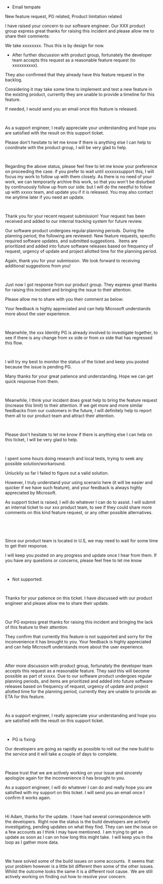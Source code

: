 * Email tempate


New feature request, PG related, Product limitation related 

I have raised your concern to our software engineer. Our XXX product group express great thanks for raising this incident and please allow me to share their comments: 

We take xxxxxxxx. Thus this is by design for now.
  

* After further discussion with product group, fortunately the developer team accepts this request as a reasonable feature request (to xxxxxxxxxx). 

They also confirmed that they already have this feature request in the backlog.  

Considering it may take some time to implement and test a new feature in the existing product, currently they are unable to provide a timeline for this feature. 

If needed, I would send you an email once this feature is released. 

  

As a support engineer, I really appreciate your understanding and hope you are satisfied with the result on this support ticket.  

Please don't hesitate to let me know if there is anything else I can help to coordinate with the product group, I will be very glad to help. 

  

Regarding the above status, please feel free to let me know your preference on proceeding the case. if you prefer to wait until xxxxxxsupport this, I will focus my work to follow up with them closely. As there is no need of your work, we can temporarily archive this work, so that you won't be disturbed by continuously follow up from our side. but I will do the needful to follow up with xxxxx team, and update you if it is released. You may also contact me anytime later if you need an update. 

  

Thank you for your recent request submission!  Your request has been received and added to our internal tracking system for future review.   

Our software product undergoes regular planning periods.  During the planning period, the following are reviewed:  New feature requests, specific required software updates, and submitted suggestions.    Items are prioritized and added into future software releases based on frequency of request, urgency of update and project allotted time for the planning period. 

Again, thank you for your submission.  We look forward to receiving additional suggestions from you! 

  

Just now I got response from our product group. They express great thanks for raising this incident and bringing the issue to their attention. 

Please allow me to share with you their comment as below: 

Your feedback is highly appreciated and can help Microsoft understands more about the user experience. 

  

Meanwhile, the xxx Identity PG is already involved to investigate together, to see if there is any change from xx side or from xx side that has regressed this flow. 

  

I will try my best to monitor the status of the ticket and keep you posted because the issue is pending PG.  

Many thanks for your great patience and understanding. Hope we can get quick response from them. 

  

Meanwhile, I think your incident does great help to bring the feature request (increase this limit) to their attention. If we get more and more similar feedbacks from our customers in the future, I will definitely help to report them all to our product team and attract their attention. 

  

Please don't hesitate to let me know if there is anything else I can help on this ticket, I will be very glad to help. 

  

I spent some hours doing research and local tests, trying to seek any possible solution/workaround. 

Unluckily so far I failed to figure out a valid solution.  


However, I truly understand your using scenario here (it will be easier and quicker if we have such feature), and your feedback is always highly appreciated by Microsoft.  

As support ticket is raised, I will do whatever I can do to assist. I will submit an internal ticket to our xxx product team, to see if they could share more comments on this kind feature request, or any other possible alternatives. 

  

  

Since our product team is located in U.S, we may need to wait for some time to get their response.  

I will keep you posted on any progress and update once I hear from them. If you have any questions or concerns, please feel free to let me know 

  

* Not supported: 

  

Thanks for your patience on this ticket. I have discussed with our product engineer and please allow me to share their update. 

  

Our PG express great thanks for raising this incident and bringing the lack of this feature to their attention. 

They confirm that currently this feature is not supported and sorry for the inconvenience it has brought to you. Your feedback is highly appreciated and can help Microsoft understands more about the user experience. 

  

After more discussion with product group, fortunately the developer team accepts this request as a reasonable feature. They said this will become possible as part of xxxxx. Due to our software product undergoes regular planning periods, and items are prioritized and added into future software releases based on frequency of request, urgency of update and project allotted time for the planning period, currently they are unable to provide an ETA for this feature. 

  

As a support engineer, I really appreciate your understanding and hope you are satisfied with the result on this support ticket.  

  

* PG is fixing: 

Our developers are going as rapidly as possible to roll out the new build to the service and it will take a couple of days to complete. 

  

Please trust that we are actively working on your issue and sincerely apologize again for the inconvenience it has brought to you.  

As a support engineer, I will do whatever I can do and really hope you are satisfied with my support on this ticket. I will send you an email once I confirm it works again. 

  

Hi Adam, thanks for the update.  I have had several correspondence with the developers.  Right now the status is the build developers are actively investigating, pending updates on what they find. They can see the issue on a few accounts as I think I may have mentioned.  I am trying to get an update as soon as I can on how long this might take.  I will keep you in the loop as I gather more data. 

  

We have solved some of the build issues on some accounts.  It seems that your problem however is a little bit different then some of the other issues.  Whilst the outcome looks the same it is a different root cause.  We are still actively working on finding out how to resolve your concern. 